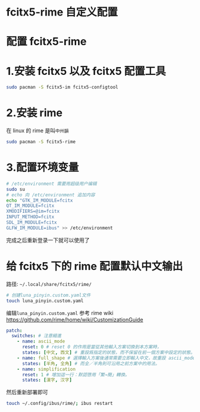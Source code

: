# fcitx5-rime 自定义配置

# 配置 fcitx5-rime

# 1.安装 fcitx5 以及 fcitx5 配置工具

```bash
sudo pacman -S fcitx5-im fcitx5-configtool
```

# 2.安装 rime

在 linux 的 rime 是叫`中州韻`

```bash
sudo pacman -S fcitx5-rime
```

# 3.配置环境变量

```bash
# /etc/environment 需要用超级用户编辑
sudo su
# echo 向 /etc/environment 追加内容
echo "GTK_IM_MODULE=fcitx
QT_IM_MODULE=fcitx
XMODIFIERS=@im=fcitx
INPUT_METHOD=fcitx
SDL_IM_MODULE=fcitx
GLFW_IM_MODULE=ibus" >> /etc/environment
```

完成之后重新登录一下就可以使用了

# 给 fcitx5 下的 rime 配置默认中文输出

路径: `~/.local/share/fcitx5/rime/`

```bash
# 创建luna_pinyin.custom.yaml文件
touch luna_pinyin.custom.yaml
```

编辑`luna_pinyin.custom.yaml`
参考 rime wiki  
https://github.com/rime/home/wiki/CustomizationGuide

```yaml
patch:
  switches: # 注意縮進
    - name: ascii_mode
      reset: 0 # reset 0 的作用是當從其他輸入方案切換到本方案時，
      states: [中文, 西文] # 重設爲指定的狀態，而不保留在前一個方案中設定的狀態。
    - name: full_shape # 選擇輸入方案後通常需要立即輸入中文，故重設 ascii_mode = 0；
      states: [半角, 全角] # 而全／半角則可沿用之前方案中的用法。
    - name: simplification
      reset: 1 # 增加這一行：默認啓用「繁→簡」轉換。
      states: [漢字, 汉字]
```

然后重新部署即可

```bash
touch ~/.config/ibus/rime/; ibus restart
```
